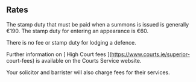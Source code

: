 ##  Rates

The stamp duty that must be paid when a summons is issued is generally €190.
The stamp duty for entering an appearance is €60.

There is no fee or stamp duty for lodging a defence.

Further information on [ High Court fees ](https://www.courts.ie/superior-
court-fees) is available on the Courts Service website.

Your solicitor and barrister will also charge fees for their services.
